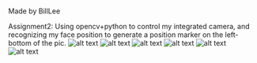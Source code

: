 ###
Made by BillLee

Assignment2: 
  Using opencv+python to control my integrated camera, and recognizing my face position to generate a position marker on the left-bottom of the pic.
![alt text](https://github.com/ophwsjtu18/ohw22f/blob/main/lzl/Assignment221019/Output/Noface.png "Title")
![alt text](https://github.com/ophwsjtu18/ohw22f/blob/main/lzl/Assignment221019/Output/Hold.png "Title")
![alt text](https://github.com/ophwsjtu18/ohw22f/blob/main/lzl/Assignment221019/Output/Backward.png "Title")
![alt text](https://github.com/ophwsjtu18/ohw22f/blob/main/lzl/Assignment221019/Output/Forward.png "Title")
![alt text](https://github.com/ophwsjtu18/ohw22f/blob/main/lzl/Assignment221019/Output/Left.png "Title")
![alt text](https://github.com/ophwsjtu18/ohw22f/blob/main/lzl/Assignment221019/Output/Right.png "Title")
###
